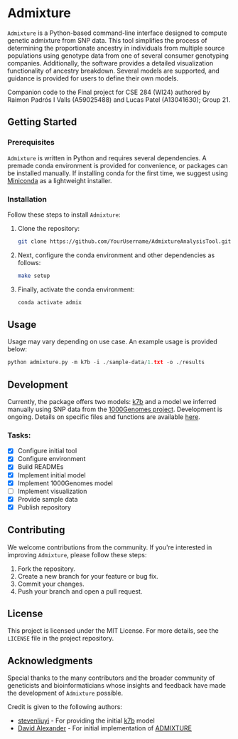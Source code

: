 # Admixture

`Admixture` is a Python-based command-line interface designed to compute genetic admixture from SNP data. This tool simplifies the process of determining the proportionate ancestry in individuals from multiple source populations using genotype data from one of several consumer genotyping companies. Additionally, the software provides a detailed visualization functionality of ancestry breakdown. Several models are supported, and guidance is provided for users to define their own models.

Companion code to the Final project for CSE 284 (WI24) authored by Raimon Padrós I Valls (A59025488) and Lucas Patel (A13041630); Group 21.

## Getting Started

### Prerequisites

`Admixture` is written in Python and requires several dependencies. A premade conda environment is provided for convenience, or packages can be installed manually. If installing conda for the first time, we suggest using [Miniconda](https://docs.anaconda.com/free/miniconda/) as a lightweight installer.

### Installation

Follow these steps to install `Admixture`:

1. Clone the repository:
    ```bash
    git clone https://github.com/YourUsername/AdmixtureAnalysisTool.git
    ```
2. Next, configure the conda environment and other dependencies as follows:
    ```bash
    make setup
    ```
3. Finally, activate the conda environment:
   ```bash
   conda activate admix
   ```

## Usage
Usage may vary depending on use case. An example usage is provided below:
```python
python admixture.py -m k7b -i ./sample-data/1.txt -o ./results
```

## Development
Currently, the package offers two models: [k7b](http://dodecad.blogspot.com/2012/01/k12b-and-k7b-calculators.html) and a model we inferred manually using SNP data from the [1000Genomes project](https://www.internationalgenome.org). Development is ongoing. Details on specific files and functions are available [here](https://github.com/raimonpv/admixture/tree/main/admixture).

### Tasks:
- [x] Configure initial tool
- [x] Configure environment
- [x] Build READMEs
- [x] Implement initial model
- [x] Implement 1000Genomes model
- [ ] Implement visualization
- [x] Provide sample data
- [x] Publish repository

## Contributing
We welcome contributions from the community. If you're interested in improving `Admixture`, please follow these steps:

1. Fork the repository.
2. Create a new branch for your feature or bug fix.
3. Commit your changes.
4. Push your branch and open a pull request.

## License

This project is licensed under the MIT License. For more details, see the `LICENSE` file in the project repository.

## Acknowledgments

Special thanks to the many contributors and the broader community of geneticists and bioinformaticians whose insights and feedback have made the development of `Admixture` possible.

Credit is given to the following authors:
* [stevenliuyi](https://github.com/stevenliuyi) - For providing the initial [k7b](http://dodecad.blogspot.com/2012/01/k12b-and-k7b-calculators.html) model
* [David Alexander](https://dalexander.github.io/admixture/contact.html) - For initial implementation of [ADMIXTURE](https://dalexander.github.io/admixture/index.html)

